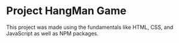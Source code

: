 # Project HangMan Game
This project was made using the fundamentals like HTML, CSS, and JavaScript
as well as NPM packages.